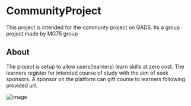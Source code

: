 # CommunityProject

This project is intended for the communty project on GADS. Its a group project made by MG75 group

## About

The project is setup to allow users(learners) learn skills at zero cost. The learners register for intended course of study
with the aim of seek sponsors.
A sponsor on the platform can gift course to learners following provided url.

![image](https://github.com/iamtridwan/community-project/src/assets/dribble.png?raw=true)


